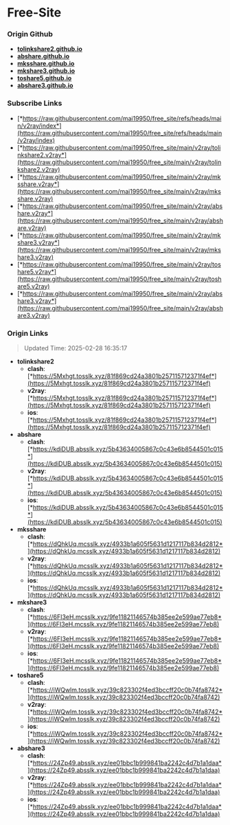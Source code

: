 # Free-Site

### Origin Github

- [**tolinkshare2.github.io**](https://github.com/tolinkshare2/tolinkshare2.github.io)
- [**abshare.github.io**](https://github.com/abshare/abshare.github.io)
- [**mksshare.github.io**](https://github.com/mksshare/mksshare.github.io)
- [**mkshare3.github.io**](https://github.com/mkshare3/mkshare3.github.io)
- [**toshare5.github.io**](https://github.com/toshare5/toshare5.github.io)
- [**abshare3.github.io**](https://github.com/abshare3/abshare3.github.io)

### Subscribe Links

- [*https://raw.githubusercontent.com/mai19950/free_site/refs/heads/main/v2ray/index*](https://raw.githubusercontent.com/mai19950/free_site/refs/heads/main/v2ray/index)
- [*https://raw.githubusercontent.com/mai19950/free_site/main/v2ray/tolinkshare2.v2ray*](https://raw.githubusercontent.com/mai19950/free_site/main/v2ray/tolinkshare2.v2ray)
- [*https://raw.githubusercontent.com/mai19950/free_site/main/v2ray/mksshare.v2ray*](https://raw.githubusercontent.com/mai19950/free_site/main/v2ray/mksshare.v2ray)
- [*https://raw.githubusercontent.com/mai19950/free_site/main/v2ray/abshare.v2ray*](https://raw.githubusercontent.com/mai19950/free_site/main/v2ray/abshare.v2ray)
- [*https://raw.githubusercontent.com/mai19950/free_site/main/v2ray/mkshare3.v2ray*](https://raw.githubusercontent.com/mai19950/free_site/main/v2ray/mkshare3.v2ray)
- [*https://raw.githubusercontent.com/mai19950/free_site/main/v2ray/toshare5.v2ray*](https://raw.githubusercontent.com/mai19950/free_site/main/v2ray/toshare5.v2ray)
- [*https://raw.githubusercontent.com/mai19950/free_site/main/v2ray/abshare3.v2ray*](https://raw.githubusercontent.com/mai19950/free_site/main/v2ray/abshare3.v2ray)

### Origin Links

> Updated Time: 2025-02-28 16:35:17

- **tolinkshare2**
  - **clash**: [*https://5Mxhgt.tosslk.xyz/81f869cd24a3801b257115712371f4ef*](https://5Mxhgt.tosslk.xyz/81f869cd24a3801b257115712371f4ef)
  - **v2ray**: [*https://5Mxhgt.tosslk.xyz/81f869cd24a3801b257115712371f4ef*](https://5Mxhgt.tosslk.xyz/81f869cd24a3801b257115712371f4ef)
  - **ios**: [*https://5Mxhgt.tosslk.xyz/81f869cd24a3801b257115712371f4ef*](https://5Mxhgt.tosslk.xyz/81f869cd24a3801b257115712371f4ef)
- **abshare**
  - **clash**: [*https://kdiDUB.absslk.xyz/5b43634005867c0c43e6b8544501c015*](https://kdiDUB.absslk.xyz/5b43634005867c0c43e6b8544501c015)
  - **v2ray**: [*https://kdiDUB.absslk.xyz/5b43634005867c0c43e6b8544501c015*](https://kdiDUB.absslk.xyz/5b43634005867c0c43e6b8544501c015)
  - **ios**: [*https://kdiDUB.absslk.xyz/5b43634005867c0c43e6b8544501c015*](https://kdiDUB.absslk.xyz/5b43634005867c0c43e6b8544501c015)
- **mksshare**
  - **clash**: [*https://dQhkUq.mcsslk.xyz/4933b1a605f5631d1217117b834d2812*](https://dQhkUq.mcsslk.xyz/4933b1a605f5631d1217117b834d2812)
  - **v2ray**: [*https://dQhkUq.mcsslk.xyz/4933b1a605f5631d1217117b834d2812*](https://dQhkUq.mcsslk.xyz/4933b1a605f5631d1217117b834d2812)
  - **ios**: [*https://dQhkUq.mcsslk.xyz/4933b1a605f5631d1217117b834d2812*](https://dQhkUq.mcsslk.xyz/4933b1a605f5631d1217117b834d2812)
- **mkshare3**
  - **clash**: [*https://6FI3eH.mcsslk.xyz/9fe11821146574b385ee2e599ae77eb8*](https://6FI3eH.mcsslk.xyz/9fe11821146574b385ee2e599ae77eb8)
  - **v2ray**: [*https://6FI3eH.mcsslk.xyz/9fe11821146574b385ee2e599ae77eb8*](https://6FI3eH.mcsslk.xyz/9fe11821146574b385ee2e599ae77eb8)
  - **ios**: [*https://6FI3eH.mcsslk.xyz/9fe11821146574b385ee2e599ae77eb8*](https://6FI3eH.mcsslk.xyz/9fe11821146574b385ee2e599ae77eb8)
- **toshare5**
  - **clash**: [*https://iWQwlm.tosslk.xyz/39c823302f4ed3bccff20c0b74fa8742*](https://iWQwlm.tosslk.xyz/39c823302f4ed3bccff20c0b74fa8742)
  - **v2ray**: [*https://iWQwlm.tosslk.xyz/39c823302f4ed3bccff20c0b74fa8742*](https://iWQwlm.tosslk.xyz/39c823302f4ed3bccff20c0b74fa8742)
  - **ios**: [*https://iWQwlm.tosslk.xyz/39c823302f4ed3bccff20c0b74fa8742*](https://iWQwlm.tosslk.xyz/39c823302f4ed3bccff20c0b74fa8742)
- **abshare3**
  - **clash**: [*https://24Zp49.absslk.xyz/ee01bbc1b999841ba2242c4d7b1a1daa*](https://24Zp49.absslk.xyz/ee01bbc1b999841ba2242c4d7b1a1daa)
  - **v2ray**: [*https://24Zp49.absslk.xyz/ee01bbc1b999841ba2242c4d7b1a1daa*](https://24Zp49.absslk.xyz/ee01bbc1b999841ba2242c4d7b1a1daa)
  - **ios**: [*https://24Zp49.absslk.xyz/ee01bbc1b999841ba2242c4d7b1a1daa*](https://24Zp49.absslk.xyz/ee01bbc1b999841ba2242c4d7b1a1daa)
